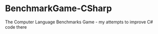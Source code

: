 # BenchmarkGame-CSharp
The Computer Language Benchmarks Game - my attempts to improve C# code there

